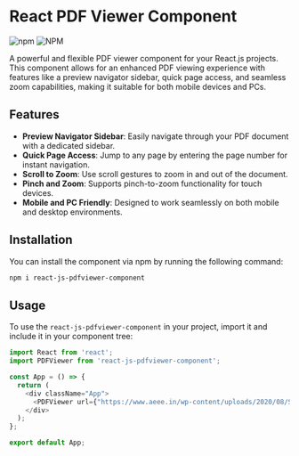 # React PDF Viewer Component
![npm](https://img.shields.io/npm/v/pdf-viewer-reactjs) ![NPM](https://img.shields.io/npm/l/pdf-viewer-reactjs)

A powerful and flexible PDF viewer component for your React.js projects. This component allows for an enhanced PDF viewing experience with features like a preview navigator sidebar, quick page access, and seamless zoom capabilities, making it suitable for both mobile devices and PCs.

## Features

- **Preview Navigator Sidebar**: Easily navigate through your PDF document with a dedicated sidebar.
- **Quick Page Access**: Jump to any page by entering the page number for instant navigation.
- **Scroll to Zoom**: Use scroll gestures to zoom in and out of the document.
- **Pinch and Zoom**: Supports pinch-to-zoom functionality for touch devices.
- **Mobile and PC Friendly**: Designed to work seamlessly on both mobile and desktop environments.

## Installation

You can install the component via npm by running the following command:

```bash
npm i react-js-pdfviewer-component
```
## Usage

To use the `react-js-pdfviewer-component` in your project, import it and include it in your component tree:

```javascript
import React from 'react';
import PDFViewer from 'react-js-pdfviewer-component';

const App = () => {
  return (
    <div className="App">
      <PDFViewer url={"https://www.aeee.in/wp-content/uploads/2020/08/Sample-pdf.pdf"}/>
    </div>
  ); 
};

export default App;
```
